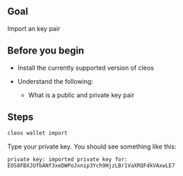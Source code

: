 ## Goal

Import an key pair

## Before you begin

* Install the currently supported version of cleos

* Understand the following:
  * What is a public and private key pair

## Steps

```sh
cleos wallet import
```

Type your private key. You should see something like this:

```console
private key: imported private key for: EOS8FBXJUfbANf3xeDWPoJxnip3Ych9HjzLBr1VaXRQFdkVAxwLE7
```
